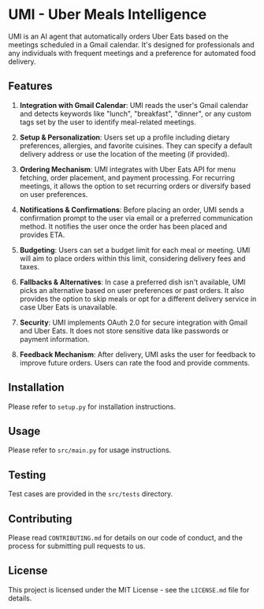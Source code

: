 # UMI - Uber Meals Intelligence

UMI is an AI agent that automatically orders Uber Eats based on the meetings scheduled in a Gmail calendar. It's designed for professionals and any individuals with frequent meetings and a preference for automated food delivery.

## Features

1. **Integration with Gmail Calendar**: UMI reads the user's Gmail calendar and detects keywords like "lunch", "breakfast", "dinner", or any custom tags set by the user to identify meal-related meetings.

2. **Setup & Personalization**: Users set up a profile including dietary preferences, allergies, and favorite cuisines. They can specify a default delivery address or use the location of the meeting (if provided).

3. **Ordering Mechanism**: UMI integrates with Uber Eats API for menu fetching, order placement, and payment processing. For recurring meetings, it allows the option to set recurring orders or diversify based on user preferences.

4. **Notifications & Confirmations**: Before placing an order, UMI sends a confirmation prompt to the user via email or a preferred communication method. It notifies the user once the order has been placed and provides ETA.

5. **Budgeting**: Users can set a budget limit for each meal or meeting. UMI will aim to place orders within this limit, considering delivery fees and taxes.

6. **Fallbacks & Alternatives**: In case a preferred dish isn't available, UMI picks an alternative based on user preferences or past orders. It also provides the option to skip meals or opt for a different delivery service in case Uber Eats is unavailable.

7. **Security**: UMI implements OAuth 2.0 for secure integration with Gmail and Uber Eats. It does not store sensitive data like passwords or payment information.

8. **Feedback Mechanism**: After delivery, UMI asks the user for feedback to improve future orders. Users can rate the food and provide comments.

## Installation

Please refer to `setup.py` for installation instructions.

## Usage

Please refer to `src/main.py` for usage instructions.

## Testing

Test cases are provided in the `src/tests` directory.

## Contributing

Please read `CONTRIBUTING.md` for details on our code of conduct, and the process for submitting pull requests to us.

## License

This project is licensed under the MIT License - see the `LICENSE.md` file for details.